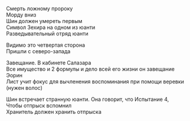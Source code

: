 Смерть ложному пророку  
Морду вниз  
Шин должен умереть первым  
Символ Зехира на одном из юанти  
Разведывательный отряд юанти  
  
Видимо это четвертая сторона  
Пришли с северо-запада

Завещание. В кабинете Салазара  
Все имущество и 2 формулы и дело всей его жизни он завещание Эорин  
Лист учит фокус для вычленения воспоминания при помощи веревки (нужен волос)

Шин встречает странную юанти. Она говорит, что Испытание 4,  
Чтобы отпрыск вспомнил  
Хранитель должен хранить отпрыска